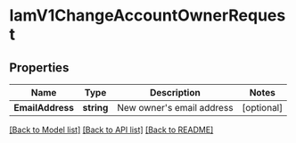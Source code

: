 # IamV1ChangeAccountOwnerRequest

## Properties

Name | Type | Description | Notes
------------ | ------------- | ------------- | -------------
**EmailAddress** | **string** | New owner's email address |[optional] 

[[Back to Model list]](../README.md#documentation-for-models) [[Back to API list]](../README.md#documentation-for-api-endpoints) [[Back to README]](../README.md)


